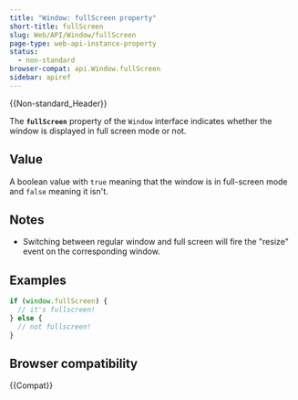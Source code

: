 ```yaml
---
title: "Window: fullScreen property"
short-title: fullScreen
slug: Web/API/Window/fullScreen
page-type: web-api-instance-property
status:
  - non-standard
browser-compat: api.Window.fullScreen
sidebar: apiref
---
```


{{Non-standard_Header}}

The **`fullScreen`** property of the `Window`
interface indicates whether the window is displayed in full screen mode or not.

## Value

A boolean value with `true` meaning that the window is in full-screen mode and `false` meaning it isn't.

## Notes

- Switching between regular window and full screen will fire the "resize" event on the
  corresponding window.

## Examples

```js
if (window.fullScreen) {
  // it's fullscreen!
} else {
  // not fullscreen!
}
```

## Browser compatibility

{{Compat}}

